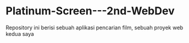 # Platinum-Screen---2nd-WebDev
Repository ini berisi sebuah aplikasi pencarian film, sebuah proyek web kedua saya
